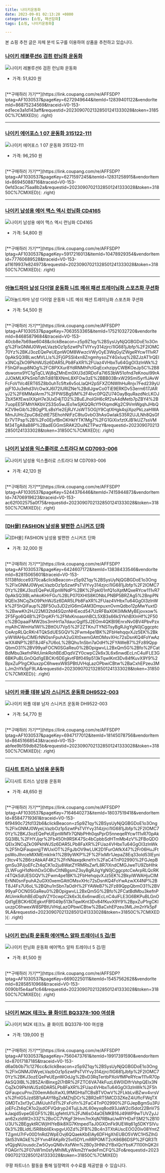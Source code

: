 ```yaml
---
title: 나이키운동화
date: 2023-09-01 02:13:28 +0800
categories: [쇼핑, 패션잡화]
tags: [쇼핑, 나이키운동화]

---
```


본 쇼핑 추천 글은 자체 분석 도구를 이용하여 상품을 추천하고 있습니다.
### [나이키 레볼루션6 검흰 런닝화 운동화](https://link.coupang.com/re/AFFSDP?lptag=AF1030537&pageKey=6272949644&itemId=12839401122&vendorItemId=86875234569&traceid=V0-153-ed1ece3a1d143aff&requestid=20230907021328501241333028&token=31850C%7CMIXED)
![나이키 레볼루션6 검흰 런닝화 운동화](https://ads-partners.coupang.com/image1/Xa0dg7rs2k10V7o1Xb_0AJAnN3Wypm_ANAbS5RzWSsz49jUGVoqt_Dq5_qqw_7nn2Wsn61x81nhwr8-tDLwJNDuAy-cs_svItfqZFWWUCtoSO37CUmCG5uSktF73gdjQ2H2SO9_qt_8ijgke-W5bmljQm4-NCIJ505Cu1Ap1LrjMq3_pLPgze3aEo45T4lyyhZHnvyvP7AXRjm6cZjKK6bO0dCg3BkQ5-KFTWuimSYU-fgRieMIYvC9boQxFtVvJYrBvZh3HB5r0ko0ndAa6HfKMgV-aWkiviQ8IrpsqJn4=)
- 가격: 51,820 원
<br>
[**구매하러 가기**](https://link.coupang.com/re/AFFSDP?lptag=AF1030537&pageKey=6272949644&itemId=12839401122&vendorItemId=86875234569&traceid=V0-153-ed1ece3a1d143aff&requestid=20230907021328501241333028&token=31850C%7CMIXED){: .right}
<br>

---

### [나이키 에어포스 1 07 운동화 315122-111](https://link.coupang.com/re/AFFSDP?lptag=AF1030537&pageKey=6271597245&itemId=12831258915&vendorItemId=86945088716&traceid=V0-153-0efd3cac75aa8b2a&requestid=20230907021328501241333028&token=31850C%7CMIXED)
![나이키 에어포스 1 07 운동화 315122-111](https://ads-partners.coupang.com/image1/yxVDWVxVljkMzJ_sy3i7DsgKTrqu3gZ2bXXiCu9eqMwUtp38mX7BVwFDPwxe9wxrb52X4lwjqbHhrucuPHUKunZ3BcQwR3rxk7EWT7EtNdjnGOWahQMsEBWy8Z3nM4NC7aZWxFfKoSB3psUNHZAVDXO4hVmc_ofqkPjpTNajfdADU6j8P96DdYtH5Gjk3gqaNn3t_sGk2Q_WzN6_DeFiXdb0n1YYN08ArRFn4GSG7gggzTZvRKulkDZfkl4RJXUBd5lyDEA1ZaNL8Ul94FBRbRcGT4S9l0FmYpAsGQEi0iQ=)
- 가격: 96,250 원
<br>
[**구매하러 가기**](https://link.coupang.com/re/AFFSDP?lptag=AF1030537&pageKey=6271597245&itemId=12831258915&vendorItemId=86945088716&traceid=V0-153-0efd3cac75aa8b2a&requestid=20230907021328501241333028&token=31850C%7CMIXED){: .right}
<br>

---

### [나이키 남성용 에어 맥스 엑시 런닝화 CD4165](https://link.coupang.com/re/AFFSDP?lptag=AF1030537&pageKey=5917216013&itemId=10478929354&vendorItemId=77760689528&traceid=V0-153-a11619937e824973&requestid=20230907021328501241333028&token=31850C%7CMIXED)
![나이키 남성용 에어 맥스 엑시 런닝화 CD4165](https://ads-partners.coupang.com/image1/EBHbejmIXERALspmEIyAyags4VVDkavT5Fg7bxmsO-gAsFfg2Lx0lqGyFXJEq8jmf83XxDZHjv3sdbxI3rYIF8WHAQPs3cDqC1QH30L8mLsN_WrwRHsCJ5XApdgEpMtSvbKFVBxr5631aHArHUd2hR-opp1oopOXtR6u0OFdidpqwjIp0gpYdb9ymNr3Sw-r5-YbzPY9PbYeHgCiLsSkTvXZVNhiCG80qwQxg9eQkLuZLl1cGJxLeqtO2xdqv2Wd7eH-AAS8EitR-BQxGPAAqRo1)
- 가격: 54,800 원
<br>
[**구매하러 가기**](https://link.coupang.com/re/AFFSDP?lptag=AF1030537&pageKey=5917216013&itemId=10478929354&vendorItemId=77760689528&traceid=V0-153-a11619937e824973&requestid=20230907021328501241333028&token=31850C%7CMIXED){: .right}
<br>

---

### [아놀드파마 남성 다이얼 운동화 니트 메쉬 패션 트레이닝화 스포츠화 쿠션화](https://link.coupang.com/re/AFFSDP?lptag=AF1030537&pageKey=7063553365&itemId=17521032720&vendorItemId=84685879684&traceid=V0-153-40cb8e7b69ae6048&clickBeacon=z5p9Z1qy%2BSysUyNjQGBGDoE1o3Ong%2FlxGNMJ0WyeLVazbOz1p5zwtPsTVIYvy314zjrci1IG681jJbfp%2F2IOMC70Yz%2BKJ3ozEQePeUEpnWOM8WwzcVWyOyE3WqGylZWgeRYcw111vR70pAkSQ3IBLwcMVLLls%2FjGPSSl4xn8ZngmhysoZY4GxIuq%2BZJzAT1rQElx3NCqZkO9PkhWJSz6DAR5LPb8FaXR%2FUaz4VHbxTu64GgOI3zInWk%2F5hQiFaup8NOg%2FC8PXXur8YdRNMhPclGqEcxhzipyCWBKOeJp5C%2B8dswomx9YC1gTqCLWj8qZMnEm0XU3d3RDoFa7l6S3bW51ofnd7eKnouI99rAJJOkMLKPkSnbTdhTdl81BXNmL8XFOw3zE%2BBB03BrxW29SmI5yrflJAvWFcFoV1Vc4ERT65Z8b0uhTc5ftx6v5oLIaQH2pSFXZONWlhHuRnjv7Fed239yUpjF10Ju3ehd3VcOwXJ6I72lURIZNe%2BdlJgwCo0TiE9ERKDv53erm617JARyJ2%2F6MMaIArm7%2FPWSBg5IM%2F4Ivc0PQZU74OayBquRazdNcLKOJZbX5KfEwsIXXpH7e3UxD4jTD2%2BuEJhoIGH6cRf2sA4dMetb7pZBY4%2B7uopEE5FMhYAKbV2S3So5wJEo1wSjKQQRcYfHXqmdKg2C9VmWgqhJHbQKZV9eGib%2BOgP1LsBsYle2EjRJYJsWT5OGjY9CqtXHgk4sjiXpzPkLzaHWAMmJUHcZpuC8d2dtE7SEhohNtFzC8tuGvbO3hAsGwlakS35R2UJLNh8QsGfEr7VTPsp%2B%2Fo0EjvfBnOKHkIYTK1Mg7%2FG1GiXixfztXJB1kUZ7ssVMM34TgA8aB8P%2BadEGGmSRAK2DuiNZTPwzY&requestid=20230907021328501241333028&token=31850C%7CMIXED)
![아놀드파마 남성 다이얼 운동화 니트 메쉬 패션 트레이닝화 스포츠화 쿠션화](https://ads-partners.coupang.com/image1/NA4TB3wIPbSiLCX1NFZT9pZY_W7a5aKXC4W1gvfqpJiy8NXZUbsi-p6O1VzM1L0LztmbXMQFav1rQPRWyd3O9ilAUIOjA1Qo8ZFO8klzzbJtvSwa57mKX07HL1c6CoZuVcmNtUek38jzH5_FEqNIF9xi736lT82VwiGFI68ocNZfeUgO-QGx0IcBsR-1O7jLC6kkntTO8etKAyCadn_AvlQ_K2WxoT07L9bbbNWlmG_gwskZA0VxxcQHHfG7IOz4jv3-GKKHjKYIgWVIlYFzNIcZpQjM2ehjxajVYJM8pNECS-Xy3g==)
- 가격: 54,500 원
<br>
[**구매하러 가기**](https://link.coupang.com/re/AFFSDP?lptag=AF1030537&pageKey=7063553365&itemId=17521032720&vendorItemId=84685879684&traceid=V0-153-40cb8e7b69ae6048&clickBeacon=z5p9Z1qy%2BSysUyNjQGBGDoE1o3Ong%2FlxGNMJ0WyeLVazbOz1p5zwtPsTVIYvy314zjrci1IG681jJbfp%2F2IOMC70Yz%2BKJ3ozEQePeUEpnWOM8WwzcVWyOyE3WqGylZWgeRYcw111vR70pAkSQ3IBLwcMVLLls%2FjGPSSl4xn8ZngmhysoZY4GxIuq%2BZJzAT1rQElx3NCqZkO9PkhWJSz6DAR5LPb8FaXR%2FUaz4VHbxTu64GgOI3zInWk%2F5hQiFaup8NOg%2FC8PXXur8YdRNMhPclGqEcxhzipyCWBKOeJp5C%2B8dswomx9YC1gTqCLWj8qZMnEm0XU3d3RDoFa7l6S3bW51ofnd7eKnouI99rAJJOkMLKPkSnbTdhTdl81BXNmL8XFOw3zE%2BBB03BrxW29SmI5yrflJAvWFcFoV1Vc4ERT65Z8b0uhTc5ftx6v5oLIaQH2pSFXZONWlhHuRnjv7Fed239yUpjF10Ju3ehd3VcOwXJ6I72lURIZNe%2BdlJgwCo0TiE9ERKDv53erm617JARyJ2%2F6MMaIArm7%2FPWSBg5IM%2F4Ivc0PQZU74OayBquRazdNcLKOJZbX5KfEwsIXXpH7e3UxD4jTD2%2BuEJhoIGH6cRf2sA4dMetb7pZBY4%2B7uopEE5FMhYAKbV2S3So5wJEo1wSjKQQRcYfHXqmdKg2C9VmWgqhJHbQKZV9eGib%2BOgP1LsBsYle2EjRJYJsWT5OGjY9CqtXHgk4sjiXpzPkLzaHWAMmJUHcZpuC8d2dtE7SEhohNtFzC8tuGvbO3hAsGwlakS35R2UJLNh8QsGfEr7VTPsp%2B%2Fo0EjvfBnOKHkIYTK1Mg7%2FG1GiXixfztXJB1kUZ7ssVMM34TgA8aB8P%2BadEGGmSRAK2DuiNZTPwzY&requestid=20230907021328501241333028&token=31850C%7CMIXED){: .right}
<br>

---

### [나이키 남성용 익스플러로 스트라다 M CD7093-006](https://link.coupang.com/re/AFFSDP?lptag=AF1030537&pageKey=5244376446&itemId=7415944873&vendorItemId=74706919623&traceid=V0-153-ac62f002575a0f75&requestid=20230907021328501241333028&token=31850C%7CMIXED)
![나이키 남성용 익스플러로 스트라다 M CD7093-006](https://ads-partners.coupang.com/image1/uEu2mvhJ5WDzWnQduI2_Eshx-Z5RNguXyjp6ghpqNPLh0LYd86Cg417C6Bpi3BalebBKG9n_Mn5IPvwB3mEii8lO-AotzMiQXg7UgOBycrOFNdnVGNdBoiVwbARjE8PEUj4MqjPrmO7pHzhHIBtR_7bKbDqV67MMwb2HIMuwuaWjjsGCOz6gLhPvLIK5344FKh_eJ_Uv_zgT7-eDd5D6WjBN_HyiApsDRDefgo1AXSuQ1W-KJC3Q0EdBZS0kL_n5zFZnPjtWmzAT1XtsQvTKaBLGEA==)
- 가격: 42,120 원
<br>
[**구매하러 가기**](https://link.coupang.com/re/AFFSDP?lptag=AF1030537&pageKey=5244376446&itemId=7415944873&vendorItemId=74706919623&traceid=V0-153-ac62f002575a0f75&requestid=20230907021328501241333028&token=31850C%7CMIXED){: .right}
<br>

---

### [[DH몰] FASHION 남성용 발편한 스니커즈 단화](https://link.coupang.com/re/AFFSDP?lptag=AF1030537&pageKey=6424607172&itemId=13838433546&vendorItemId=82815065601&traceid=V0-153-51138fdcce9370ca&clickBeacon=z5p9Z1qy%2BSysUyNjQGBGDoE1o3Ong%2FlxGNMJ0WyeLVazbOz1p5zwtPsTVIYvy314zjrci1IG681jJbfp%2F2IOMC70Yz%2BKJ3ozEQePeUEpnWNdP%2BK%2Fpkl01nfQ1oXptMQxeRYcw111vR70pAkSQ3IBLwhkoKHrFGu%2BLP070XHIS8KONbLPNBP5BRZAg5%2BnpPN9QElx3NCqZkO9PkhWJSz6DAR5LPb8FaXR%2FUaz4VHbxTu64GgOI3zInWk%2F5hQiFaup%2BF5Ou3JD2zlG6mGAM3DmpuxnOvmQdbo12pMwYuxtD%2BwwKh2HJ22Ml32td4SQznNHEecd547UzRFBaX0K0iMkMyBEjovxow%2F5Fgo6Q4B%2FDrpKFr%2FMxKnoasnhBCL5XB3s66kSYkhBXInHf%2F50c%2BOpaaiFMW2bs3mHrt1a7daucQglfSJ2EOm4QKBI9EnrxNv0BV4PbvPzxmyAlhCWmHa1Wl%2BttOU7Vp5%2F2ZTKnJTYNSTsyBgRJigYgN0jCggcptcCeArpRLQcRKr4TQkSdUESGQV%2Fwm4pe1BK%2FbHehqqvXJz5EK%2BkyiWWAHjuClMErNN0snFpuhA2uGXt0xemGAttOMsvXHc72sDsnKQ4FoYwAzwXX4NP%2BT8J4Fs7U6oL%2BQhu1nSbn7aOdH%2FYAWeB7%2Fz89QppQbmO31%2BV99yaFOCN0SGaReu0%2BOpigwvLL2BxQm5G%2Bfo%2FCatBdMbu3kefnPAtUimkRohBEdDqdVZY0cwpC2k6x3L6x6nwdEcLnC4ulFLE3G6BKPuBLGnOQd1gEBCKr6DEgkvtFBf049p513kTqwIKnt3Dv84fKuvX9Y9%2BpxZuP1rgCKluxzpC6hwexW8SPBtUVHqLazOPbwiCBtw%2BaCxhEPzeu3MLJm2nYk5pF9LA&requestid=20230907021328501241333028&token=31850C%7CMIXED)
![[DH몰] FASHION 남성용 발편한 스니커즈 단화](https://ads-partners.coupang.com/image1/vu8YeBOhXSEEzg6Yvj4dMsfHav-fNbLbiSa9CUQ-hU41bP9zzoEeUnJNCN0l-oxS8jt_mLxQALznXxirnrsKzzjuZOyjY2zYNtt98cJlpytlD00S_ibrM5tWnFmg_5Wk5SIGVDArxnnmDe8Agczs2272_dcW836DIrMcQM1XmZEIo_8mhBmEAUwFFor1kSDLOH-gja7DfEpgzPIH2Zu8G8ILr1qp5J9WNVzISTvGkk2Hvf0nzFjA8T6hbuQRho5O2DPbBZqEVEqmqFSHMJ1PgLt8tPT-t3VlyfGhyQdm2oJC2sAg)
- 가격: 32,000 원
<br>
[**구매하러 가기**](https://link.coupang.com/re/AFFSDP?lptag=AF1030537&pageKey=6424607172&itemId=13838433546&vendorItemId=82815065601&traceid=V0-153-51138fdcce9370ca&clickBeacon=z5p9Z1qy%2BSysUyNjQGBGDoE1o3Ong%2FlxGNMJ0WyeLVazbOz1p5zwtPsTVIYvy314zjrci1IG681jJbfp%2F2IOMC70Yz%2BKJ3ozEQePeUEpnWNdP%2BK%2Fpkl01nfQ1oXptMQxeRYcw111vR70pAkSQ3IBLwhkoKHrFGu%2BLP070XHIS8KONbLPNBP5BRZAg5%2BnpPN9QElx3NCqZkO9PkhWJSz6DAR5LPb8FaXR%2FUaz4VHbxTu64GgOI3zInWk%2F5hQiFaup%2BF5Ou3JD2zlG6mGAM3DmpuxnOvmQdbo12pMwYuxtD%2BwwKh2HJ22Ml32td4SQznNHEecd547UzRFBaX0K0iMkMyBEjovxow%2F5Fgo6Q4B%2FDrpKFr%2FMxKnoasnhBCL5XB3s66kSYkhBXInHf%2F50c%2BOpaaiFMW2bs3mHrt1a7daucQglfSJ2EOm4QKBI9EnrxNv0BV4PbvPzxmyAlhCWmHa1Wl%2BttOU7Vp5%2F2ZTKnJTYNSTsyBgRJigYgN0jCggcptcCeArpRLQcRKr4TQkSdUESGQV%2Fwm4pe1BK%2FbHehqqvXJz5EK%2BkyiWWAHjuClMErNN0snFpuhA2uGXt0xemGAttOMsvXHc72sDsnKQ4FoYwAzwXX4NP%2BT8J4Fs7U6oL%2BQhu1nSbn7aOdH%2FYAWeB7%2Fz89QppQbmO31%2BV99yaFOCN0SGaReu0%2BOpigwvLL2BxQm5G%2Bfo%2FCatBdMbu3kefnPAtUimkRohBEdDqdVZY0cwpC2k6x3L6x6nwdEcLnC4ulFLE3G6BKPuBLGnOQd1gEBCKr6DEgkvtFBf049p513kTqwIKnt3Dv84fKuvX9Y9%2BpxZuP1rgCKluxzpC6hwexW8SPBtUVHqLazOPbwiCBtw%2BaCxhEPzeu3MLJm2nYk5pF9LA&requestid=20230907021328501241333028&token=31850C%7CMIXED){: .right}
<br>

---

### [나이키 와플 데뷰 남자 스니커즈 운동화 DH9522-003](https://link.coupang.com/re/AFFSDP?lptag=AF1030537&pageKey=6947177012&itemId=18145078756&vendorItemId=86451668543&traceid=V0-153-abfee9b159db825b&requestid=20230907021328501241333028&token=31850C%7CMIXED)
![나이키 와플 데뷰 남자 스니커즈 운동화 DH9522-003](https://ads-partners.coupang.com/image1/m6uTBaU05L7YzcT9m5d_HrZEHFGxxnXTX8uEZ9DcjWeREXIhQKCWTHPmQzP6Sfc_geKPQYBvzH0JyfrDhlYUFx3jQTDIwAQX5YYHZfMWblAEVvqiLzH1CN5IJ7oHmUoHK7kvgIRXrEnIWSyNfJBAo10V6oSF8Hs0iBPmxX0PyNMaZnNkDowuN482QE5r7regTgHV2CD4ZJI9789fn2u6P6YqaIFqsehref7ykwmCjN5iYPoGno-AxQY83S3gcuosLzEXANU8UV7b9j_npJlybGJ1977fmQKIT2T5A9NA6rc=)
- 가격: 54,770 원
<br>
[**구매하러 가기**](https://link.coupang.com/re/AFFSDP?lptag=AF1030537&pageKey=6947177012&itemId=18145078756&vendorItemId=86451668543&traceid=V0-153-abfee9b159db825b&requestid=20230907021328501241333028&token=31850C%7CMIXED){: .right}
<br>

---

### [디사트 트러스 남성용 운동화](https://link.coupang.com/re/AFFSDP?lptag=AF1030537&pageKey=7164640273&itemId=18037519418&vendorItemId=85847719361&traceid=V0-153-6f9490c72fd132b6&clickBeacon=z5p9Z1qy%2BSysUyNjQGBGDoE1o3Ong%2FlxGNMJ0WyeLVazbOz1p5zwtPsTVIYvy314zjrci1IG681jJbfp%2F2IOMC70Yz%2BKJ3ozEQePeUEpnWM1r7QNbPHh0qsPprD5nneqeRYcw111vR70pAkSQ3IBL%2FHYJjqr%2Fb45Oh9RSK47Sc4bCpbbSdHTmMb4zV%2FBoQDOQElx3NCqZkO9PkhWJSz6DAR5LPb8FaXR%2FUaz4VHbxTu64GgOI3zInWk%2F5hQiFaupxnjjTWUxiOT%2FgJbOV9wLUK2D1FurOAfkX47%2Fr06HuJFtpsWoJIhrceMlXMEmkInk1%2B9yWKP%2F%2FlxMIr1JepaZ8Eq33oId53IEynir3tcv4%2B6rzAbkAF4K2%2FrNNaxqdkneYn%2FaC4TnP02990%2FGJepBgmSu3PJjoEFcZt4qCK1o2ju8WatZYRMRsZwfL8R7IXndCMGJweTU9ZbHlhkZLWFugH1dNnhDxGOBvCItNBgsmZ3syBgRJigYgN0jCggcptcCeArpRLQcRKr4TQkSdUESGQV%2Fwm4pe1BK%2FbHehqqvXJz5EK%2BkyiWWAHjuClMErNN0snFpuhA2uGXt0xemGAttOMsvXHc72sDsnKQ4FoYwAzwXX4NP%2BT8J4Fs7U6oL%2BQhu1nSbn7aOdH%2FYAWeB7%2Fz89QppQbmO31%2BV99yaFOCN0SGaReu0%2BOpigwvLL2BxQm5G%2Bfo%2FCatBdMbu3kefnPAtUimkRohBEdDqdVZY0cwpC2k6x3L6x6nwdEcLnC4ulFLE3G6BKPuBLGnOQd1gEBCKr6DEgkvtFBf049p513kTqwIKnt3Dv84fKuvX9Y9%2BpxZuP1rgCKluxzpC6hwexW8SPBtUVHqLazOPbwiCBtw%2BaCxhEPzeu3MLJm2nYk5pF9LA&requestid=20230907021328501241333028&token=31850C%7CMIXED)
![디사트 트러스 남성용 운동화](https://ads-partners.coupang.com/image1/mLLTGBTvpIYz7-1xmIgg6zZ_tA7JDtXAJYUoDFzVshW88Fk2ahULiiEMBkwgVGPACvtYjhbrWLlbHSTCSmBGl3RUeS1SW7vLGpDZQiLVOmcW2xuC4JU_trbWNYCs04_Z28u96YmT4BNyFo0UMOzLOlEMhjpAW7jaVdtkEZwttRk6ShRb7JwhsHzkr6sgNWKshfDQ-eDQ2PUpy0-PbsRWWxo2fD2xkXRjcqvepX_I0_7uNpxip93hFaUziCMajrQVXqc8XDgBoAvti9z4f7Y4bYHx1qWe415fbK3sduajM5JAJgEEzw==)
- 가격: 48,650 원
<br>
[**구매하러 가기**](https://link.coupang.com/re/AFFSDP?lptag=AF1030537&pageKey=7164640273&itemId=18037519418&vendorItemId=85847719361&traceid=V0-153-6f9490c72fd132b6&clickBeacon=z5p9Z1qy%2BSysUyNjQGBGDoE1o3Ong%2FlxGNMJ0WyeLVazbOz1p5zwtPsTVIYvy314zjrci1IG681jJbfp%2F2IOMC70Yz%2BKJ3ozEQePeUEpnWM1r7QNbPHh0qsPprD5nneqeRYcw111vR70pAkSQ3IBL%2FHYJjqr%2Fb45Oh9RSK47Sc4bCpbbSdHTmMb4zV%2FBoQDOQElx3NCqZkO9PkhWJSz6DAR5LPb8FaXR%2FUaz4VHbxTu64GgOI3zInWk%2F5hQiFaupxnjjTWUxiOT%2FgJbOV9wLUK2D1FurOAfkX47%2Fr06HuJFtpsWoJIhrceMlXMEmkInk1%2B9yWKP%2F%2FlxMIr1JepaZ8Eq33oId53IEynir3tcv4%2B6rzAbkAF4K2%2FrNNaxqdkneYn%2FaC4TnP02990%2FGJepBgmSu3PJjoEFcZt4qCK1o2ju8WatZYRMRsZwfL8R7IXndCMGJweTU9ZbHlhkZLWFugH1dNnhDxGOBvCItNBgsmZ3syBgRJigYgN0jCggcptcCeArpRLQcRKr4TQkSdUESGQV%2Fwm4pe1BK%2FbHehqqvXJz5EK%2BkyiWWAHjuClMErNN0snFpuhA2uGXt0xemGAttOMsvXHc72sDsnKQ4FoYwAzwXX4NP%2BT8J4Fs7U6oL%2BQhu1nSbn7aOdH%2FYAWeB7%2Fz89QppQbmO31%2BV99yaFOCN0SGaReu0%2BOpigwvLL2BxQm5G%2Bfo%2FCatBdMbu3kefnPAtUimkRohBEdDqdVZY0cwpC2k6x3L6x6nwdEcLnC4ulFLE3G6BKPuBLGnOQd1gEBCKr6DEgkvtFBf049p513kTqwIKnt3Dv84fKuvX9Y9%2BpxZuP1rgCKluxzpC6hwexW8SPBtUVHqLazOPbwiCBtw%2BaCxhEPzeu3MLJm2nYk5pF9LA&requestid=20230907021328501241333028&token=31850C%7CMIXED){: .right}
<br>

---

### [나이키 런닝화 운동화 에어맥스 알파 트레이너 5 검/흰](https://link.coupang.com/re/AFFSDP?lptag=AF1030537&pageKey=6690225011&itemId=15457562628&vendorItemId=82858510968&traceid=V0-153-0090b15e4aaf1c64&requestid=20230907021328501241333028&token=31850C%7CMIXED)
![나이키 런닝화 운동화 에어맥스 알파 트레이너 5 검/흰](https://ads-partners.coupang.com/image1/_sObOxC7dexpftmx_oLQKOc0zrvxfuDW-FTSgXBsDF9aWhI0Oxqb7dlZ8WMkM37ZgttfOASxGRZxDTiKQVpHF64iKd78-TdSmkoI2mFQCKrQsAgrLw2z1Ev0D7fHcZi1TUnvpmybic3mhRj9lNLQjzRpSAMBaNP-4iJymghJgfKEDcD-KXDeY_UzIA4JRebHeFYOoUISvXnqeRRqFf58hFDgb1Tk4JYLX9NGtfrHYbojm2MwtksTwbswQwptWSuq-8ZhWa7EgdqpAvumaQPHp9Es2lvSlAeJqg3Y7ZAGfqj_)
- 가격: 81,500 원
<br>
[**구매하러 가기**](https://link.coupang.com/re/AFFSDP?lptag=AF1030537&pageKey=6690225011&itemId=15457562628&vendorItemId=82858510968&traceid=V0-153-0090b15e4aaf1c64&requestid=20230907021328501241333028&token=31850C%7CMIXED){: .right}
<br>

---

### [나이키 M2K 테크노 쿨 화이트 BQ3378-100 여성용](https://link.coupang.com/re/AFFSDP?lptag=AF1030537&pageKey=7560473761&itemId=19917391590&vendorItemId=87017187185&traceid=V0-153-d6a0b0b71c1276cc&clickBeacon=z5p9Z1qy%2BSysUyNjQGBGDoE1o3Ong%2FlxGNMJ0WyeLVazbOz1p5zwtPsTVIYvy314zjrci1IG681jJbfp%2F2IOMC70Yz%2BKJ3ozEQePeUEpnWOdJg%2BvD3RqTertbPXoVfMPeRYcw111vR70pAkSQ3IBL%2B5ZAriBinxg2l7rBR%2FZTC6VA74kFuzL6W0IDlfrVshpQElx3NCqZkO9PkhWJSz6DAR5LPb8FaXR%2FUaz4VHbxTu64GgOI3zInWk%2F5hQiFaupcuPnvZ00emA6oXwXL9fMGHtaTCBsBTVOwV%2FLkbLviBZwv4vrsVs%2FnlG5JzdSB1yAAYf8gZxMZhjDCr%2BR2eRT5MCD3ZKeZ4iUfIcFWqTXGMDTx3xf3yCJMiUuhTd1%2FxFoYn%2FaC4TnP02990%2FGJepBgmSu3PJjoEFcZt4qCK1o2jsdOFVQdryp24TujLbJtL60eyxq8od93JaW2cI5dot22BnV7SkJaqjdSvpeGEGF5%2BLigfehtUl%2FJN6sO4aOEMKB16J49WP9wTUVZyJJan62xzldW2n33Z%2BoCC7VKgF3Hnm7mXqN7RBkaUwRYHDxFSM2%2B10U3U%2BEgyktRCWjIHlYeBik8XG7KtnpedTaJ0GXOnFk9UEWq61g5DKYSIVu0k3%2BLidtLI5R8bbliEkvpgvU0Zd%2FB%2Bc4n3TXtAUscEOO20iv08YmtZTZgmU7rFv00D1nRd2WpEOvj6QQaekKbElAy6DFHgXhEUBO5VWC1H5ZlhGSkt53VAGkE%2FYvn4FAKpRr25vI5DYLmRRPOMiT2cK86B6DSP%2FQR3TtvfQjjqNUousdcZw5OyoQN6vXsfWm%2B0y3HNh2YBxIQcYbsK71100hQK2ilFOAGrl%2F07sW1m0sfyMhlMLyWkmZtYwdeFmCFQ%2Fo&requestid=20230907021328501241333028&token=31850C%7CMIXED)
![나이키 M2K 테크노 쿨 화이트 BQ3378-100 여성용](https://ads-partners.coupang.com/image1/sNzibzt8NnVT_E_osEMquVhdGhqcOOZIM01V8SbvEATQw6HbFI-o0RXPB6JILVg1ihUq13YZE138FXjzR8y630_doljbH7s_zoRn9AG26jJ4TpUYLgXBmxOdX3J9xz_RirMV-IkkXSY_RREsn0Pi8WIB8o1-ZOLuwhAXxC0vG-jmgFzT7CUKqXGROTVUcbBHWg5LbIkZ_SVF1uXjpH7X14hPw-QJBJoqcm6FGYuEU6nC4fVuBQc2rK7AOhw_lhV3jBC47rDRljsCkS67uqBBWT92nT_sT2At8er4k_MPNVGJLFtr)
- 가격: 139,000 원
<br>
[**구매하러 가기**](https://link.coupang.com/re/AFFSDP?lptag=AF1030537&pageKey=7560473761&itemId=19917391590&vendorItemId=87017187185&traceid=V0-153-d6a0b0b71c1276cc&clickBeacon=z5p9Z1qy%2BSysUyNjQGBGDoE1o3Ong%2FlxGNMJ0WyeLVazbOz1p5zwtPsTVIYvy314zjrci1IG681jJbfp%2F2IOMC70Yz%2BKJ3ozEQePeUEpnWOdJg%2BvD3RqTertbPXoVfMPeRYcw111vR70pAkSQ3IBL%2B5ZAriBinxg2l7rBR%2FZTC6VA74kFuzL6W0IDlfrVshpQElx3NCqZkO9PkhWJSz6DAR5LPb8FaXR%2FUaz4VHbxTu64GgOI3zInWk%2F5hQiFaupcuPnvZ00emA6oXwXL9fMGHtaTCBsBTVOwV%2FLkbLviBZwv4vrsVs%2FnlG5JzdSB1yAAYf8gZxMZhjDCr%2BR2eRT5MCD3ZKeZ4iUfIcFWqTXGMDTx3xf3yCJMiUuhTd1%2FxFoYn%2FaC4TnP02990%2FGJepBgmSu3PJjoEFcZt4qCK1o2jsdOFVQdryp24TujLbJtL60eyxq8od93JaW2cI5dot22BnV7SkJaqjdSvpeGEGF5%2BLigfehtUl%2FJN6sO4aOEMKB16J49WP9wTUVZyJJan62xzldW2n33Z%2BoCC7VKgF3Hnm7mXqN7RBkaUwRYHDxFSM2%2B10U3U%2BEgyktRCWjIHlYeBik8XG7KtnpedTaJ0GXOnFk9UEWq61g5DKYSIVu0k3%2BLidtLI5R8bbliEkvpgvU0Zd%2FB%2Bc4n3TXtAUscEOO20iv08YmtZTZgmU7rFv00D1nRd2WpEOvj6QQaekKbElAy6DFHgXhEUBO5VWC1H5ZlhGSkt53VAGkE%2FYvn4FAKpRr25vI5DYLmRRPOMiT2cK86B6DSP%2FQR3TtvfQjjqNUousdcZw5OyoQN6vXsfWm%2B0y3HNh2YBxIQcYbsK71100hQK2ilFOAGrl%2F07sW1m0sfyMhlMLyWkmZtYwdeFmCFQ%2Fo&requestid=20230907021328501241333028&token=31850C%7CMIXED)


쿠팡 파트너스 활동을 통해 일정액의 수수료를 제공받을 수 있습니다.
